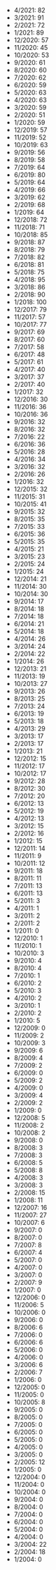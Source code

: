 *  4/2021: 82
*  3/2021: 91
*  2/2021: 72
*  1/2021: 89
*  12/2020: 57
*  11/2020: 45
*  10/2020: 53
*  9/2020: 61
*  8/2020: 60
*  7/2020: 62
*  6/2020: 59
*  5/2020: 63
*  4/2020: 63
*  3/2020: 59
*  2/2020: 51
*  1/2020: 59
*  12/2019: 57
*  11/2019: 52
*  10/2019: 63
*  9/2019: 56
*  8/2019: 58
*  7/2019: 64
*  6/2019: 80
*  5/2019: 64
*  4/2019: 66
*  3/2019: 62
*  2/2019: 68
*  1/2019: 64
*  12/2018: 72
*  11/2018: 71
*  10/2018: 85
*  9/2018: 87
*  8/2018: 79
*  7/2018: 82
*  6/2018: 81
*  5/2018: 75
*  4/2018: 95
*  3/2018: 86
*  2/2018: 90
*  1/2018: 100
*  12/2017: 79
*  11/2017: 57
*  10/2017: 77
*  9/2017: 69
*  8/2017: 60
*  7/2017: 58
*  6/2017: 48
*  5/2017: 61
*  4/2017: 40
*  3/2017: 37
*  2/2017: 40
*  1/2017: 32
*  12/2016: 30
*  11/2016: 36
*  10/2016: 36
*  9/2016: 32
*  8/2016: 32
*  7/2016: 22
*  6/2016: 36
*  5/2016: 28
*  4/2016: 34
*  3/2016: 32
*  2/2016: 26
*  1/2016: 32
*  12/2015: 32
*  11/2015: 31
*  10/2015: 41
*  9/2015: 32
*  8/2015: 35
*  7/2015: 33
*  6/2015: 36
*  5/2015: 35
*  4/2015: 21
*  3/2015: 23
*  2/2015: 24
*  1/2015: 24
*  12/2014: 21
*  11/2014: 30
*  10/2014: 30
*  9/2014: 17
*  8/2014: 18
*  7/2014: 18
*  6/2014: 21
*  5/2014: 18
*  4/2014: 26
*  3/2014: 24
*  2/2014: 22
*  1/2014: 26
*  12/2013: 21
*  11/2013: 19
*  10/2013: 27
*  9/2013: 26
*  8/2013: 25
*  7/2013: 24
*  6/2013: 19
*  5/2013: 18
*  4/2013: 29
*  3/2013: 17
*  2/2013: 17
*  1/2013: 21
*  12/2012: 15
*  11/2012: 17
*  10/2012: 17
*  9/2012: 28
*  8/2012: 30
*  7/2012: 20
*  6/2012: 13
*  5/2012: 19
*  4/2012: 13
*  3/2012: 15
*  2/2012: 16
*  1/2012: 15
*  12/2011: 14
*  11/2011: 9
*  10/2011: 12
*  9/2011: 18
*  8/2011: 11
*  7/2011: 13
*  6/2011: 13
*  5/2011: 3
*  4/2011: 1
*  3/2011: 2
*  2/2011: 2
*  1/2011: 0
*  12/2010: 1
*  11/2010: 1
*  10/2010: 3
*  9/2010: 4
*  8/2010: 4
*  7/2010: 1
*  6/2010: 2
*  5/2010: 3
*  4/2010: 2
*  3/2010: 1
*  2/2010: 2
*  1/2010: 5
*  12/2009: 0
*  11/2009: 2
*  10/2009: 3
*  9/2009: 6
*  8/2009: 4
*  7/2009: 2
*  6/2009: 0
*  5/2009: 2
*  4/2009: 0
*  3/2009: 4
*  2/2009: 2
*  1/2009: 0
*  12/2008: 5
*  11/2008: 2
*  10/2008: 2
*  9/2008: 0
*  8/2008: 3
*  7/2008: 3
*  6/2008: 5
*  5/2008: 8
*  4/2008: 3
*  3/2008: 3
*  2/2008: 15
*  1/2008: 11
*  12/2007: 16
*  11/2007: 27
*  10/2007: 6
*  9/2007: 0
*  8/2007: 0
*  7/2007: 8
*  6/2007: 4
*  5/2007: 0
*  4/2007: 0
*  3/2007: 0
*  2/2007: 9
*  1/2007: 0
*  12/2006: 0
*  11/2006: 5
*  10/2006: 0
*  9/2006: 0
*  8/2006: 6
*  7/2006: 0
*  6/2006: 6
*  5/2006: 0
*  4/2006: 0
*  3/2006: 6
*  2/2006: 7
*  1/2006: 0
*  12/2005: 0
*  11/2005: 0
*  10/2005: 8
*  9/2005: 0
*  8/2005: 0
*  7/2005: 0
*  6/2005: 0
*  5/2005: 0
*  4/2005: 0
*  3/2005: 0
*  2/2005: 12
*  1/2005: 0
*  12/2004: 0
*  11/2004: 0
*  10/2004: 0
*  9/2004: 0
*  8/2004: 0
*  7/2004: 0
*  6/2004: 0
*  5/2004: 0
*  4/2004: 0
*  3/2004: 22
*  2/2004: 18
*  1/2004: 0